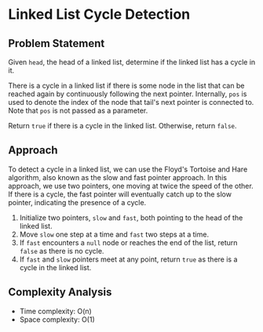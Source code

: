 # Linked List Cycle Detection

## Problem Statement

Given `head`, the head of a linked list, determine if the linked list has a cycle in it.

There is a cycle in a linked list if there is some node in the list that can be reached again by continuously following the next pointer. Internally, `pos` is used to denote the index of the node that tail's next pointer is connected to. Note that `pos` is not passed as a parameter.

Return `true` if there is a cycle in the linked list. Otherwise, return `false`.

## Approach

To detect a cycle in a linked list, we can use the Floyd's Tortoise and Hare algorithm, also known as the slow and fast pointer approach. In this approach, we use two pointers, one moving at twice the speed of the other. If there is a cycle, the fast pointer will eventually catch up to the slow pointer, indicating the presence of a cycle.

1. Initialize two pointers, `slow` and `fast`, both pointing to the head of the linked list.
2. Move `slow` one step at a time and `fast` two steps at a time.
3. If `fast` encounters a `null` node or reaches the end of the list, return `false` as there is no cycle.
4. If `fast` and `slow` pointers meet at any point, return `true` as there is a cycle in the linked list.

## Complexity Analysis

- Time complexity: O(n)
- Space complexity: O(1)
